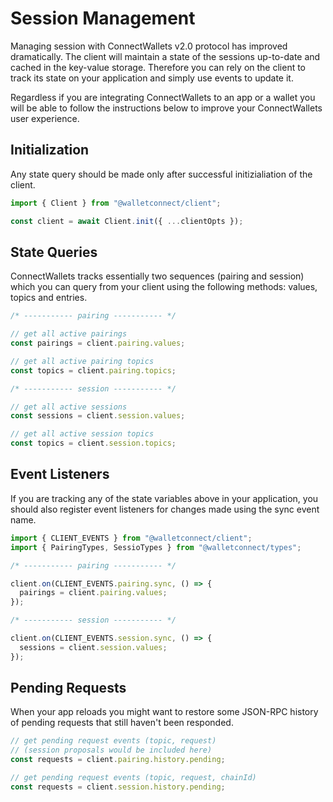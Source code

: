 # Session Management

Managing session with ConnectWallets v2.0 protocol has improved dramatically. The client will maintain a state of the sessions up-to-date and cached in the key-value storage. Therefore you can rely on the client to track its state on your application and simply use events to update it.

Regardless if you are integrating ConnectWallets to an app or a wallet you will be able to follow the instructions below to improve your ConnectWallets user experience.

## Initialization

Any state query should be made only after successful initizialiation of the client.

```typescript
import { Client } from "@walletconnect/client";

const client = await Client.init({ ...clientOpts });
```

## State Queries

ConnectWallets tracks essentially two sequences \(pairing and session\) which you can query from your client using the following methods: values, topics and entries.

```typescript
/* ----------- pairing ----------- */

// get all active pairings
const pairings = client.pairing.values;

// get all active pairing topics
const topics = client.pairing.topics;

/* ----------- session ----------- */

// get all active sessions
const sessions = client.session.values;

// get all active session topics
const topics = client.session.topics;
```

## Event Listeners

If you are tracking any of the state variables above in your application, you should also register event listeners for changes made using the sync event name.

```typescript
import { CLIENT_EVENTS } from "@walletconnect/client";
import { PairingTypes, SessioTypes } from "@walletconnect/types";

/* ----------- pairing ----------- */

client.on(CLIENT_EVENTS.pairing.sync, () => {
  pairings = client.pairing.values;
});

/* ----------- session ----------- */

client.on(CLIENT_EVENTS.session.sync, () => {
  sessions = client.session.values;
});
```

## Pending Requests

When your app reloads you might want to restore some JSON-RPC history of pending requests that still haven't been responded.

```typescript
// get pending request events (topic, request)
// (session proposals would be included here)
const requests = client.pairing.history.pending;

// get pending request events (topic, request, chainId)
const requests = client.session.history.pending;
```
